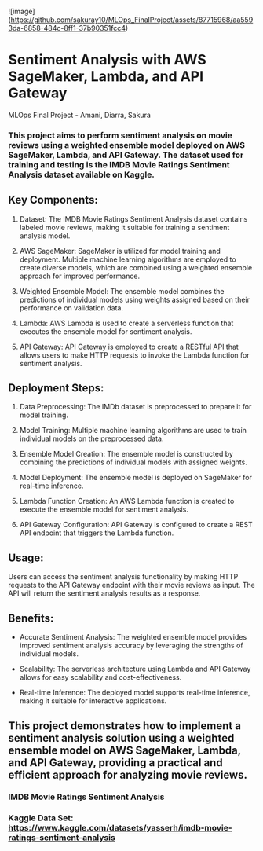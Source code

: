 ![image] 
(https://github.com/sakuray10/MLOps_FinalProject/assets/87715968/aa5593da-6858-484c-8ff1-37b90351fcc4)
# Sentiment Analysis with AWS SageMaker, Lambda, and API Gateway

MLOps Final Project - Amani, Diarra, Sakura
### This project aims to perform sentiment analysis on movie reviews using a weighted ensemble model deployed on AWS SageMaker, Lambda, and API Gateway. The dataset used for training and testing is the IMDB Movie Ratings Sentiment Analysis dataset available on Kaggle.

## Key Components:
1. Dataset: The IMDB Movie Ratings Sentiment Analysis dataset contains labeled movie reviews, making it suitable for training a sentiment analysis model.

2. AWS SageMaker: SageMaker is utilized for model training and deployment. Multiple machine learning algorithms are employed to create diverse models, which are combined using a weighted ensemble approach for improved performance.

3. Weighted Ensemble Model: The ensemble model combines the predictions of individual models using weights assigned based on their performance on validation data.

4. Lambda: AWS Lambda is used to create a serverless function that executes the ensemble model for sentiment analysis.

5. API Gateway: API Gateway is employed to create a RESTful API that allows users to make HTTP requests to invoke the Lambda function for sentiment analysis.

## Deployment Steps:
1. Data Preprocessing: The IMDb dataset is preprocessed to prepare it for model training.

2. Model Training: Multiple machine learning algorithms are used to train individual models on the preprocessed data.

3. Ensemble Model Creation: The ensemble model is constructed by combining the predictions of individual models with assigned weights.

4. Model Deployment: The ensemble model is deployed on SageMaker for real-time inference.

5. Lambda Function Creation: An AWS Lambda function is created to execute the ensemble model for sentiment analysis.

6. API Gateway Configuration: API Gateway is configured to create a REST API endpoint that triggers the Lambda function.

## Usage:
Users can access the sentiment analysis functionality by making HTTP requests to the API Gateway endpoint with their movie reviews as input. The API will return the sentiment analysis results as a response.

## Benefits:
- Accurate Sentiment Analysis: The weighted ensemble model provides improved sentiment analysis accuracy by leveraging the strengths of individual models.

- Scalability: The serverless architecture using Lambda and API Gateway allows for easy scalability and cost-effectiveness.

- Real-time Inference: The deployed model supports real-time inference, making it suitable for interactive applications.

## This project demonstrates how to implement a sentiment analysis solution using a weighted ensemble model on AWS SageMaker, Lambda, and API Gateway, providing a practical and efficient approach for analyzing movie reviews.







### IMDB Movie Ratings Sentiment Analysis
### Kaggle Data Set: https://www.kaggle.com/datasets/yasserh/imdb-movie-ratings-sentiment-analysis




